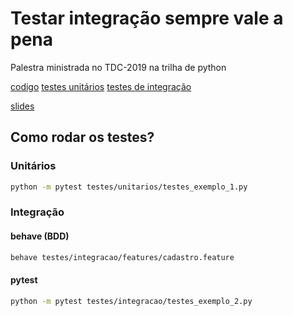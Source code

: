 # Testar integração sempre vale a pena

Palestra ministrada no TDC-2019 na trilha de python

[codigo](./app)
[testes unitários](./testes/unitarios)
[testes de integração](./testes/integracao)

[slides](./slides.pdf)


## Como rodar os testes?

### Unitários

```sh
python -m pytest testes/unitarios/testes_exemplo_1.py
```

### Integração

#### behave (BDD)
```sh
behave testes/integracao/features/cadastro.feature
```

#### pytest
```sh
python -m pytest testes/integracao/testes_exemplo_2.py
```
